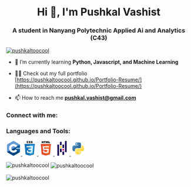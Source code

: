 <h1 align="center">Hi 👋, I'm Pushkal Vashist</h1>
<h3 align="center">A student in Nanyang Polytechnic Applied Ai and Analytics (C43)</h3>

<p align="left"> <a href="https://github.com/ryo-ma/github-profile-trophy"><img src="https://github-profile-trophy.vercel.app/?username=pushkaltoocool" alt="pushkaltoocool" /></a> </p>

- 🌱 I’m currently learning **Python, Javascript, and Machine Learning**

- 👨‍💻 Check out my full portfolio [https://pushkaltoocool.github.io/Portfolio-Resume/](https://pushkaltoocool.github.io/Portfolio-Resume/)

- 📫 How to reach me **pushkal.vashist@gmail.com**

<h3 align="left">Connect with me:</h3>
<p align="left">
</p>

<h3 align="left">Languages and Tools:</h3>
<p align="left"> <a href="https://www.w3schools.com/cpp/" target="_blank" rel="noreferrer"> <img src="https://raw.githubusercontent.com/devicons/devicon/master/icons/cplusplus/cplusplus-original.svg" alt="cplusplus" width="40" height="40"/> </a> <a href="https://www.w3schools.com/css/" target="_blank" rel="noreferrer"> <img src="https://raw.githubusercontent.com/devicons/devicon/master/icons/css3/css3-original-wordmark.svg" alt="css3" width="40" height="40"/> </a> <a href="https://www.w3.org/html/" target="_blank" rel="noreferrer"> <img src="https://raw.githubusercontent.com/devicons/devicon/master/icons/html5/html5-original-wordmark.svg" alt="html5" width="40" height="40"/> </a> <a href="https://pandas.pydata.org/" target="_blank" rel="noreferrer"> <img src="https://raw.githubusercontent.com/devicons/devicon/2ae2a900d2f041da66e950e4d48052658d850630/icons/pandas/pandas-original.svg" alt="pandas" width="40" height="40"/> </a> <a href="https://www.python.org" target="_blank" rel="noreferrer"> <img src="https://raw.githubusercontent.com/devicons/devicon/master/icons/python/python-original.svg" alt="python" width="40" height="40"/> </a> </p>

<p><img align="left" src="https://github-readme-stats.vercel.app/api/top-langs?username=pushkaltoocool&show_icons=true&locale=en&layout=compact" alt="pushkaltoocool" /></p>

<p>&nbsp;<img align="center" src="https://github-readme-stats.vercel.app/api?username=pushkaltoocool&show_icons=true&locale=en" alt="pushkaltoocool" /></p>

<p><img align="center" src="https://github-readme-streak-stats.herokuapp.com/?user=pushkaltoocool&" alt="pushkaltoocool" /></p>
